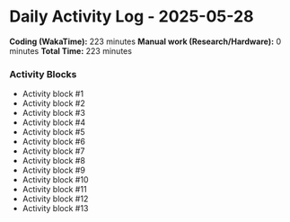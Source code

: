 # Daily Activity Log - 2025-05-28

**Coding (WakaTime):** 223 minutes
**Manual work (Research/Hardware):** 0 minutes
**Total Time:** 223 minutes

### Activity Blocks
- Activity block #1
- Activity block #2
- Activity block #3
- Activity block #4
- Activity block #5
- Activity block #6
- Activity block #7
- Activity block #8
- Activity block #9
- Activity block #10
- Activity block #11
- Activity block #12
- Activity block #13
